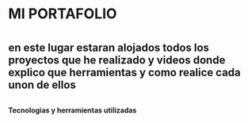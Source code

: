 <h1> MI PORTAFOLIO <h1>
<h2>en este lugar estaran alojados todos los proyectos que he realizado y videos donde explico que herramientas y como realice cada unon de ellos <h2>

<h4>Tecnologias y herramientas utilizadas <h4>


